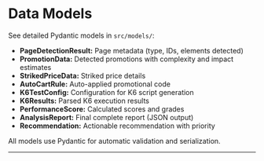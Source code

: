 # Data Models

See detailed Pydantic models in `src/models/`:

- **PageDetectionResult:** Page metadata (type, IDs, elements detected)
- **PromotionData:** Detected promotions with complexity and impact estimates
- **StrikedPriceData:** Striked price details
- **AutoCartRule:** Auto-applied promotional code
- **K6TestConfig:** Configuration for K6 script generation
- **K6Results:** Parsed K6 execution results
- **PerformanceScore:** Calculated scores and grades
- **AnalysisReport:** Final complete report (JSON output)
- **Recommendation:** Actionable recommendation with priority

All models use Pydantic for automatic validation and serialization.

---
